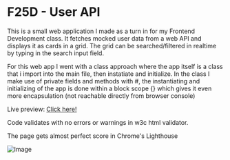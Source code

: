 # F25D - User API


This is a small web application I made as a turn in for my Frontend Development class.
It fetches mocked user data from a web API and displays it as cards in a grid.
The grid can be searched/filtered in realtime by typing in the search input field.


For this web app I went with a class approach where the app itself is a class that i import into the main file, then instatiate and initialize.
In the class I make use of private fields and methods with #, the instantiating and initializing of the app is done within a block scope {} which gives it even more encapsulation (not reachable directly from browser console)


Live preview: [Click here!](https://frreri.github.io/f25d-users-api/)


Code validates with no errors or warnings in w3c html validator.


The page gets almost perfect score in Chrome's Lighthouse


![Image](https://github.com/user-attachments/assets/5d5f77a5-724c-4c31-8f5f-54d5ca7e56dd)
